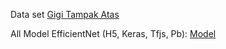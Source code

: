 Data set
[Gigi Tampak Atas](https://drive.google.com/drive/folders/1zsL39KIp8F7F2wztOY3ynakok_6pBiIr?usp=sharing)

All Model EfficientNet (H5, Keras, Tfjs, Pb):
[Model](https://drive.google.com/drive/folders/1tRFLRHG9lZnPQYQerf_Vq-oUNeMEeG14?usp=sharing)
